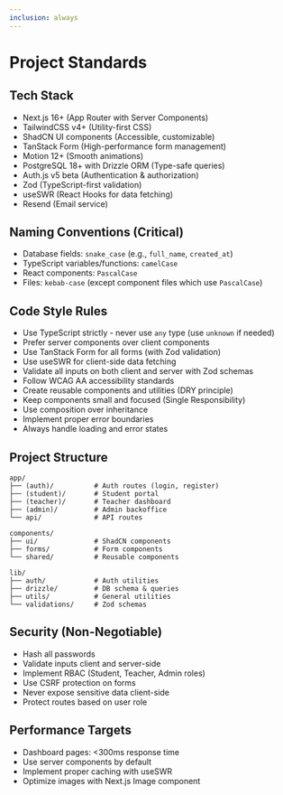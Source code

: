 ```yaml
---
inclusion: always
---
```


# Project Standards

## Tech Stack
- Next.js 16+ (App Router with Server Components)
- TailwindCSS v4+ (Utility-first CSS)
- ShadCN UI components (Accessible, customizable)
- TanStack Form (High-performance form management)
- Motion 12+ (Smooth animations)
- PostgreSQL 18+ with Drizzle ORM (Type-safe queries)
- Auth.js v5 beta (Authentication & authorization)
- Zod (TypeScript-first validation)
- useSWR (React Hooks for data fetching)
- Resend (Email service)

## Naming Conventions (Critical)
- Database fields: `snake_case` (e.g., `full_name`, `created_at`)
- TypeScript variables/functions: `camelCase`
- React components: `PascalCase`
- Files: `kebab-case` (except component files which use `PascalCase`)

## Code Style Rules
- Use TypeScript strictly - never use `any` type (use `unknown` if needed)
- Prefer server components over client components
- Use TanStack Form for all forms (with Zod validation)
- Use useSWR for client-side data fetching
- Validate all inputs on both client and server with Zod schemas
- Follow WCAG AA accessibility standards
- Create reusable components and utilities (DRY principle)
- Keep components small and focused (Single Responsibility)
- Use composition over inheritance
- Implement proper error boundaries
- Always handle loading and error states

## Project Structure
```
app/
├── (auth)/          # Auth routes (login, register)
├── (student)/       # Student portal
├── (teacher)/       # Teacher dashboard
├── (admin)/         # Admin backoffice
└── api/             # API routes

components/
├── ui/              # ShadCN components
├── forms/           # Form components
└── shared/          # Reusable components

lib/
├── auth/            # Auth utilities
├── drizzle/         # DB schema & queries
├── utils/           # General utilities
└── validations/     # Zod schemas
```

## Security (Non-Negotiable)
- Hash all passwords
- Validate inputs client and server-side
- Implement RBAC (Student, Teacher, Admin roles)
- Use CSRF protection on forms
- Never expose sensitive data client-side
- Protect routes based on user role

## Performance Targets
- Dashboard pages: <300ms response time
- Use server components by default
- Implement proper caching with useSWR
- Optimize images with Next.js Image component
